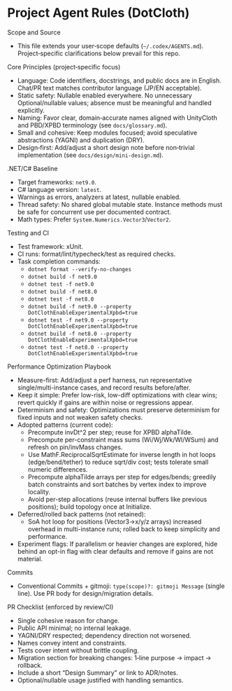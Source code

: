 Project Agent Rules (DotCloth)
==============================

Scope and Source
- This file extends your user‑scope defaults (`~/.codex/AGENTS.md`). Project‑specific clarifications below prevail for this repo.

Core Principles (project‑specific focus)
- Language: Code identifiers, docstrings, and public docs are in English. Chat/PR text matches contributor language (JP/EN acceptable).
- Static safety: Nullable enabled everywhere. No unnecessary Optional/nullable values; absence must be meaningful and handled explicitly.
- Naming: Favor clear, domain‑accurate names aligned with UnityCloth and PBD/XPBD terminology (see `docs/glossary.md`).
- Small and cohesive: Keep modules focused; avoid speculative abstractions (YAGNI) and duplication (DRY).
- Design‑first: Add/adjust a short design note before non‑trivial implementation (see `docs/design/mini-design.md`).

.NET/C# Baseline
- Target frameworks: `net9.0`.
- C# language version: `latest`.
- Warnings as errors, analyzers at latest, nullable enabled.
- Thread safety: No shared global mutable state. Instance methods must be safe for concurrent use per documented contract.
- Math types: Prefer `System.Numerics.Vector3`/`Vector2`.

Testing and CI
- Test framework: xUnit.
- CI runs: format/lint/typecheck/test as required checks.
- Task completion commands:
  - `dotnet format --verify-no-changes`
  - `dotnet build -f net9.0`
  - `dotnet test -f net9.0`
  - `dotnet build -f net8.0`
  - `dotnet test -f net8.0`
  - `dotnet build -f net9.0 --property DotClothEnableExperimentalXpbd=true`
  - `dotnet test -f net9.0 --property DotClothEnableExperimentalXpbd=true`
  - `dotnet build -f net8.0 --property DotClothEnableExperimentalXpbd=true`
  - `dotnet test -f net8.0 --property DotClothEnableExperimentalXpbd=true`

Performance Optimization Playbook
- Measure-first: Add/adjust a perf harness, run representative single/multi-instance cases, and record results before/after.
- Keep it simple: Prefer low-risk, low-diff optimizations with clear wins; revert quickly if gains are within noise or regressions appear.
- Determinism and safety: Optimizations must preserve determinism for fixed inputs and not weaken safety checks.
- Adopted patterns (current code):
  - Precompute invDt^2 per step; reuse for XPBD alphaTilde.
  - Precompute per-constraint mass sums (Wi/Wj/Wk/Wl/WSum) and refresh on pin/invMass changes.
  - Use MathF.ReciprocalSqrtEstimate for inverse length in hot loops (edge/bend/tether) to reduce sqrt/div cost; tests tolerate small numeric differences.
  - Precompute alphaTilde arrays per step for edges/bends; greedily batch constraints and sort batches by vertex index to improve locality.
  - Avoid per-step allocations (reuse internal buffers like previous positions); build topology once at Initialize.
- Deferred/rolled back patterns (not retained):
  - SoA hot loop for positions (Vector3→x/y/z arrays) increased overhead in multi-instance runs; rolled back to keep simplicity and performance.
- Experiment flags: If parallelism or heavier changes are explored, hide behind an opt-in flag with clear defaults and remove if gains are not material.

Commits
- Conventional Commits + gitmoji: `type(scope)?: gitmoji Message` (single line). Use PR body for design/migration details.

PR Checklist (enforced by review/CI)
- Single cohesive reason for change.
- Public API minimal; no internal leakage.
- YAGNI/DRY respected; dependency direction not worsened.
- Names convey intent and constraints.
- Tests cover intent without brittle coupling.
- Migration section for breaking changes: 1‑line purpose → impact → rollback.
- Include a short “Design Summary” or link to ADR/notes.
- Optional/nullable usage justified with handling semantics.
